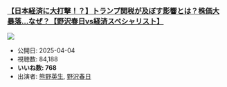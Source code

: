 ### [【日本経済に大打撃！？】トランプ関税が及ぼす影響とは？株価大暴落…なぜ？【野沢春日vs経済スペシャリスト】](https://www.youtube.com/watch?v=l5KcdYVlqSs)
[![](https://img.youtube.com/vi/l5KcdYVlqSs/sddefault.jpg)](https://www.youtube.com/watch?v=l5KcdYVlqSs)
-   公開日: 2025-04-04
-   視聴数: 84,188
-   **いいね数: 768**
-   出演者: [熊野英生](/rehacq_fan/people/熊野英生 "wikilink"), [野沢春日](/rehacq_fan/people/野沢春日 "wikilink")
